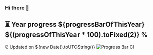 ### Hi there 👋
⏳ Year progress ${progressBarOfThisYear} ${(progressOfThisYear * 100).toFixed(2)} %
---
⏰ Updated on ${new Date().toUTCString()}
![Progress Bar CI](https://github.com/liununu/liununu/workflows/Progress%20Bar%20CI/badge.svg)
